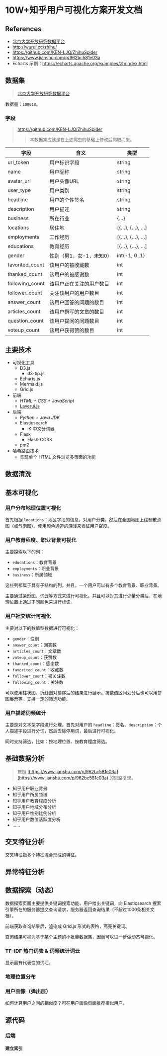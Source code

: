 # 10W+知乎用户可视化方案开发文档

## References

- [北京大学开放研究数据平台](https://opendata.pku.edu.cn/dataverse/pku)
- http://wurui.cc/zhihu/
- https://github.com/KEN-LJQ/ZhihuSpider
- https://www.jianshu.com/p/962bc581e03a
- Echarts 示例：https://echarts.apache.org/examples/zh/index.html

## 数据集

> [北京大学开放研究数据平台](https://opendata.pku.edu.cn/dataverse/pku)

数据量：`100018`。

### 字段

> https://github.com/KEN-LJQ/ZhihuSpider
>
> > 本数据集应该是在上述爬虫的基础上修改后爬取而来。

| 字段           | 含义                             | 类型 |
| -------------- | -------------------------------- | -------------- |
| url_token          | 用户标识字段                     | string |
| name       | 用户昵称                         | string |
| avatar_url     | 用户头像URL                      | string |
| user_type          | 用户类别                     | string |
| headline       | 用户的个性签名                 | string |
| description    | 用户描述                         | string |
| business       | 所在行业                         | {…} |
| locations      | 居住地                           | [{…}, {…}, …] |
| employments    | 工作经历                         | [{…}, {…}, …] |
| educations     | 教育经历                         | [{…}, {…}, …] |
| gender         | 性别（男1，女-1，未知0）              | int(-1, 0 ,1) |
| favorited_count | 该用户的被收藏数         | int |
| thanked_count | 该用户的被感谢数         | int |
| following_count | 该用户正在关注的用户数目         | int |
| follower_count  | 关注该用户的用户数目             | int |
| answer_count    | 该用户回答的问题的数目           | int |
| articles_count    | 该用户撰写的文章的数目           | int |
| question_count  | 该用户提问的问题数目             | int |
| voteup_count    | 该用户获得赞的数目               | int |

## 主要技术

- 可视化工具
  - D3.js
    - d3-tip.js
  - Echarts.js
  - Mermaid.js
  - Grid.js
- 前端
  - *HTML + CSS + JavaScript*
  - [Layerui.js](https://layui.itze.cn/)
- 后端
  - *Python + Java JDK*
  - Elasticsearch
    - IK 中文分词器
  - Flask
    - Flask-CORS
  - pm2
- 哈希路由技术
  - 实现单个 HTML 文件浏览多页面的功能

## 数据清洗



## 基本可视化

### 用户分布地理位置可视化

首先根据 `locations`：地区字段的信息，对用户分类，然后在全国地图上绘制散点图（或气泡图）。使用颜色通道的深浅来表征用户密度。

### 用户教育程度、职业背景可视化

主要探索以下的列：

- `educations`：教育背景
- `employments`：职业背景
- `business`：所属领域

这些列都属于具有子结构的列。并且，一个用户可以有多个教育背景、职业背景。

主要通过条形图、词云等方式来进行可视化。并且可以对其进行少量分类后，在地理位置上通过不同颜色来进行标识。

### 用户社交统计可视化

主要对以下的数值型数据进行可视化：

- `gender`：性别
- `answer_count`：回答数
- `articles_count`：文章数
- `voteup_count`：获赞数
- `thanked_count`：感谢数
- `favorited_count`：收藏数
- `follower_count`：被关注数
- `following_count`：关注数

可以使用柱状图、折线图对排序后的结果进行展示。按数值区间划分后也可以用饼图展示等。支持一定的筛选功能。

### 用户描述词频统计

主要是对文本型字段进行处理。首先对用户的 `headline`：签名、`description`：个人描述字段进行分词，然后去除停用词，最后进行可视化。

同时支持筛选，比如：按地理位置、按教育程度筛选。

## 基础数据分析

> 按照 [https://www.jianshu.com/p/962bc581e03a](https://www.jianshu.com/p/962bc581e03a) 的思路复现。

- 知乎用户职业背景
- 知乎用户所属领域
- 知乎用户教育程度分析
- 知乎用户地域分布分析
- 知乎用户性别比例分析
- 知乎用户数值活跃度分析
- ……

## 交叉特征分析

交叉特征指多个特征混合形成的特征。

## 异常特征分析



## 数据探索（动态）

数据探索页面主要提供关键词搜索功能，用户给出关键词，向 Elasticsearch 搜索引擎所在的服务器提交查询请求，服务器返回查询结果（不超过1000条相关文档）。

前端获取查询结果后，渲染成 Grid.js 形式的表格，高亮关键词。

查询结果可视为基于某个主题的小批量数据集，因而可以进一步做动态可视化。

### TF-IDF 热门词表 & 词频统计词云

显示最有代表性的词汇。

### 地理位置分布



### 用户画像（弹出层）

如何计算用户之间的相似度？可在用户画像页面推荐相似用户。



## 源代码

### 后端

#### 建立索引

```

```

